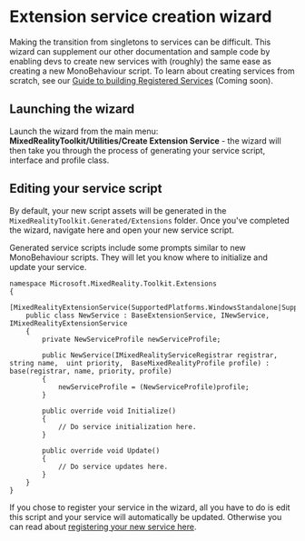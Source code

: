 
# Extension service creation wizard

Making the transition from singletons to services can be difficult. This wizard can supplement our other documentation and sample code by enabling devs to create new services with (roughly) the same ease as creating a new MonoBehaviour script. To learn about creating services from scratch, see our [Guide to building Registered Services](../../out-of-scope/MixedRealityConfigurationGuide.md) (Coming soon).

## Launching the wizard

Launch the wizard from the main menu: **MixedRealityToolkit/Utilities/Create Extension Service** - the wizard will then take you through the process of generating your service script, interface and profile class.

## Editing your service script

By default, your new script assets will be generated in the `MixedRealityToolkit.Generated/Extensions` folder. Once you've completed the wizard, navigate here and open your new service script.

Generated service scripts include some prompts similar to new MonoBehaviour scripts. They will let you know where to initialize and update your service.

    namespace Microsoft.MixedReality.Toolkit.Extensions
    {
        [MixedRealityExtensionService(SupportedPlatforms.WindowsStandalone|SupportedPlatforms.MacStandalone|SupportedPlatforms.LinuxStandalone|SupportedPlatforms.WindowsUniversal)]
        public class NewService : BaseExtensionService, INewService, IMixedRealityExtensionService
        {
            private NewServiceProfile newServiceProfile;
    
            public NewService(IMixedRealityServiceRegistrar registrar,  string name,  uint priority,  BaseMixedRealityProfile profile) : base(registrar, name, priority, profile) 
            {
                newServiceProfile = (NewServiceProfile)profile;
            }
    
            public override void Initialize()
            {
                // Do service initialization here.
            }
    
            public override void Update()
            {
                // Do service updates here.
            }
        }
    }

If you chose to register your service in the wizard, all you have to do is edit this script and your service will automatically be updated. Otherwise you can read about [registering your new service here](../../out-of-scope/MixedRealityConfigurationGuide.md).
